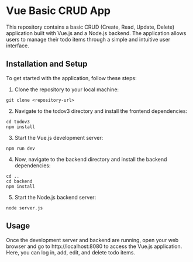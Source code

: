 # Vue Basic CRUD App

This repository contains a basic CRUD (Create, Read, Update, Delete) application built with Vue.js and a Node.js backend. The application allows users to manage their todo items through a simple and intuitive user interface.

## Installation and Setup

To get started with the application, follow these steps:

1. Clone the repository to your local machine:

```
git clone <repository-url>
```

2. Navigate to the todov3 directory and install the frontend dependencies:

```
cd todov3
npm install
```

3. Start the Vue.js development server:

```
npm run dev
```

4. Now, navigate to the backend directory and install the backend dependencies:

```
cd ..
cd backend
npm install
```

5. Start the Node.js backend server:

```
node server.js
```

## Usage

Once the development server and backend are running, open your web browser and go to http://localhost:8080 to access the Vue.js application. Here, you can log in, add, edit, and delete todo items.
